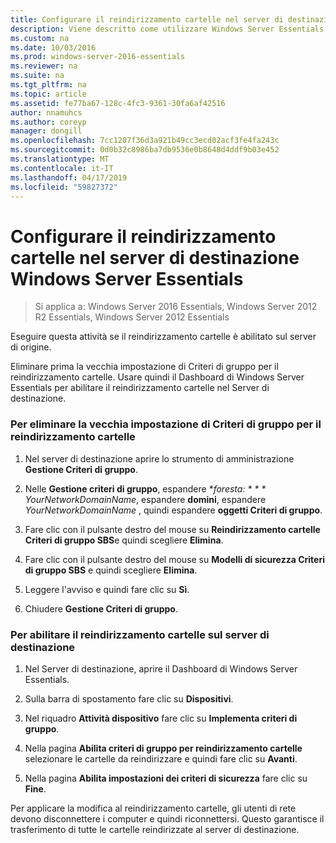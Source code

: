 ```yaml
---
title: Configurare il reindirizzamento cartelle nel server di destinazione Windows Server Essentials
description: Viene descritto come utilizzare Windows Server Essentials
ms.custom: na
ms.date: 10/03/2016
ms.prod: windows-server-2016-essentials
ms.reviewer: na
ms.suite: na
ms.tgt_pltfrm: na
ms.topic: article
ms.assetid: fe77ba67-128c-4fc3-9361-30fa6af42516
author: nnamuhcs
ms.author: coreyp
manager: dongill
ms.openlocfilehash: 7cc1207f36d3a921b49cc3ecd02acf3fe4fa243c
ms.sourcegitcommit: 0d0b32c8986ba7db9536e0b8648d4ddf9b03e452
ms.translationtype: MT
ms.contentlocale: it-IT
ms.lasthandoff: 04/17/2019
ms.locfileid: "59827372"
---
```

# <a name="configure-folder-redirection-on-the-windows-server-essentials-destination-server"></a>Configurare il reindirizzamento cartelle nel server di destinazione Windows Server Essentials

>Si applica a: Windows Server 2016 Essentials, Windows Server 2012 R2 Essentials, Windows Server 2012 Essentials

Eseguire questa attività se il reindirizzamento cartelle è abilitato sul server di origine.  
  
 Eliminare prima la vecchia impostazione di Criteri di gruppo per il reindirizzamento cartelle. Usare quindi il Dashboard di Windows Server Essentials per abilitare il reindirizzamento cartelle nel Server di destinazione.  
  
### <a name="to-delete-the-old-folder-redirection-group-policy-setting"></a>Per eliminare la vecchia impostazione di Criteri di gruppo per il reindirizzamento cartelle  
  
1.  Nel server di destinazione aprire lo strumento di amministrazione **Gestione Criteri di gruppo**.  
  
2.  Nelle **Gestione criteri di gruppo**, espandere **foresta: * * * YourNetworkDomainName*, espandere **domini**, espandere *YourNetworkDomainName* , quindi espandere **oggetti Criteri di gruppo**.  
  
3.  Fare clic con il pulsante destro del mouse su **Reindirizzamento cartelle Criteri di gruppo SBS**e quindi scegliere **Elimina**.  
  
4.  Fare clic con il pulsante destro del mouse su **Modelli di sicurezza Criteri di gruppo SBS** e quindi scegliere **Elimina**.  
  
5.  Leggere l'avviso e quindi fare clic su **Sì**.  
  
6.  Chiudere **Gestione Criteri di gruppo**.  
  
### <a name="to-enable-folder-redirection-on-the-destination-server"></a>Per abilitare il reindirizzamento cartelle sul server di destinazione  
  
1.  Nel Server di destinazione, aprire il Dashboard di Windows Server Essentials.  
  
2.  Sulla barra di spostamento fare clic su **Dispositivi**.  
  
3.  Nel riquadro **Attività dispositivo** fare clic su **Implementa criteri di gruppo**.  
  
4.  Nella pagina **Abilita criteri di gruppo per reindirizzamento cartelle** selezionare le cartelle da reindirizzare e quindi fare clic su **Avanti**.  
  
5.  Nella pagina **Abilita impostazioni dei criteri di sicurezza** fare clic su **Fine**.  
  
 Per applicare la modifica al reindirizzamento cartelle, gli utenti di rete devono disconnettere i computer e quindi riconnettersi. Questo garantisce il trasferimento di tutte le cartelle reindirizzate al server di destinazione.
